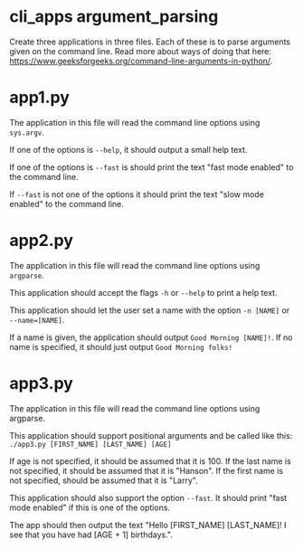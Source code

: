 # cli_apps argument_parsing

Create three applications in three files. Each of these is to parse arguments given on the command line. Read more about ways of doing that here: https://www.geeksforgeeks.org/command-line-arguments-in-python/.

app1.py
=====

The application in this file will read the command line options using `sys.argv`.

If one of the options is `--help`, it should output a small help text.

If one of the options is `--fast` is should print the text "fast mode enabled" to the command line.

If `--fast` is not one of the options it should print the text "slow mode enabled" to the command line.

app2.py
=====

The application in this file will read the command line options using `argparse`.

This application should accept the flags `-h` or `--help` to print a help text.

This application should let the user set a name with the option `-n [NAME]` or `--name=[NAME]`. 

If a name is given, the application should output `Good Morning [NAME]!`. If no name is specified, it should just output `Good Morning folks!`

app3.py
=====

The application in this file will read the command line options using argparse.

This application should support positional arguments and be called like this: `./app3.py [FIRST_NAME] [LAST_NAME] [AGE]`

If age is not specified, it should be assumed that it is 100. If the last name is not specified, it should be assumed that it is "Hanson". If the first name
is not specified, should be assumed that it is "Larry".

This application should also support the option `--fast`. It should print "fast mode enabled" if this is one of the options.

The app should then output the text "Hello [FIRST_NAME] [LAST_NAME]! I see that you have had [AGE + 1] birthdays.".
